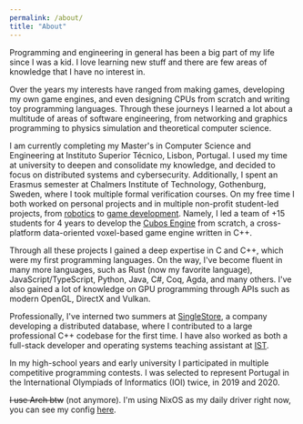 ```yaml
---
permalink: /about/
title: "About"
---
```


Programming and engineering in general has been a big part of my life since I was a kid.
I love learning new stuff and there are few areas of knowledge that I have no interest in.

Over the years my interests have ranged from making games, developing my own game engines, and even designing CPUs from scratch and writing toy programming languages. Through these journeys I learned a lot about a multitude of areas of software engineering, from networking and graphics programming to physics simulation and theoretical computer science.

I am currently completing my Master's in Computer Science and Engineering at Instituto Superior Técnico, Lisbon, Portugal. I used my time at university to deepen and consolidate my knowledge, and decided to focus on distributed systems and cybersecurity. Additionally, I spent an Erasmus semester at Chalmers Institute of Technology, Gothenburg, Sweden, where I took multiple formal verification courses. On my free time I both worked on personal projects and in multiple non-profit student-led projects, from [robotics](https://www.linkedin.com/company/hackerschool) to [game development](https://www.linkedin.com/company/gamedevtecnico). Namely, I led a team of +15 students for 4 years to develop the [Cubos Engine](https://cubosengine.org/) from scratch, a cross-platform data-oriented voxel-based game engine written in C++.

Through all these projects I gained a deep expertise in C and C++, which were my first programming languages. On the way, I've become fluent in many more languages, such as Rust (now my favorite language), JavaScript/TypeScript, Python, Java, C#, Coq, Agda, and many others. I've also gained a lot of knowledge on GPU programming through APIs such as modern OpenGL, DirectX and Vulkan.

Professionally, I've interned two summers at [SingleStore](https://www.singlestore.com/), a company developing a distributed database, where I contributed to a large professional C++ codebase for the first time. I have also worked as both a full-stack developer and operating systems teaching assistant at [IST](https://tecnico.ulisboa.pt). 

In my high-school years and early university I participated in multiple competitive programming contests. I was selected to represent Portugal in the International Olympiads of Informatics (IOI) twice, in 2019 and 2020.  

~~I use Arch btw~~ (not anymore). I'm using NixOS as my daily driver right now,
you can see my config [here](https://github.com/RiscadoA/nixconfig).
